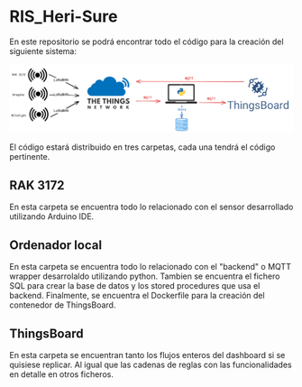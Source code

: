 # RIS_Heri-Sure
En este repositorio se podrá encontrar todo el código para la creación del siguiente sistema:

![Topologia del sistema](images/Topologia.png)

El código estará distribuido en tres carpetas, cada una tendrá el código pertinente.

## RAK 3172
En esta carpeta se encuentra todo lo relacionado con el sensor desarrollado utilizando Arduino IDE.

## Ordenador local
En esta carpeta se encuentra todo lo relacionado con el "backend" o MQTT wrapper desarrolaldo utilizando python. Tambien se encuentra el fichero SQL para crear la base de datos y los stored procedures que usa el backend. Finalmente, se encuentra el Dockerfile para la creación del contenedor de ThingsBoard.

## ThingsBoard
En esta carpeta se encuentran tanto los flujos enteros del dashboard si se quisiese replicar. Al igual que las cadenas de reglas con las funcionalidades en detalle en otros ficheros.